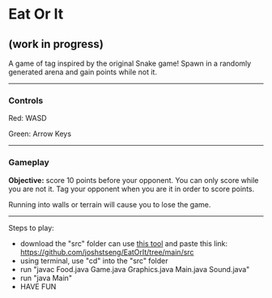 # Eat Or It
(work in progress)
---

A game of tag inspired by the original Snake game! Spawn in a randomly generated arena and gain points while not it.

---

### Controls
Red: WASD

Green: Arrow Keys

---
### Gameplay
**Objective:** score 10 points before your opponent. You can only score while you are not it. Tag your opponent when you are it in order to score points.

Running into walls or terrain will cause you to lose the game.

---
Steps to play:
- download the "src" folder can use [this tool](https://download-directory.github.io/) and paste this link: https://github.com/joshstseng/EatOrIt/tree/main/src
- using terminal, use "cd" into the "src" folder
- run "javac Food.java Game.java Graphics.java Main.java Sound.java"
- run "java Main"
- HAVE FUN
